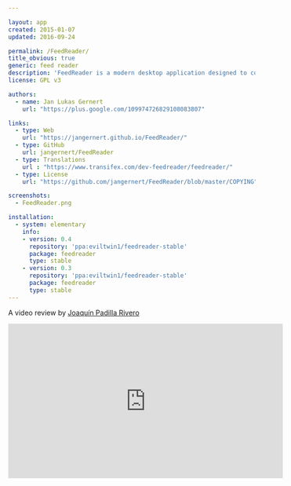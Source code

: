 ```yaml
---

layout: app
created: 2015-01-07
updated: 2016-09-24

permalink: /FeedReader/
title_obvious: true
generic: feed reader
description: 'FeedReader is a modern desktop application designed to complement existing web-based RSS accounts.'
license: GPL v3

authors:
  - name: Jan Lukas Gernert
    url: "https://plus.google.com/109974726829108083807"

links:
  - type: Web
    url: "https://jangernert.github.io/FeedReader/"
  - type: GitHub
    url: jangernert/FeedReader
  - type: Translations
    url : "https://www.transifex.com/dev-feedreader/feedreader/"
  - type: License
    url: "https://github.com/jangernert/FeedReader/blob/master/COPYING"

screenshots:
  - FeedReader.png

installation:
  - system: elementary
    info:
    - version: 0.4
      repository: 'ppa:eviltwin1/feedreader-stable'
      package: feedreader
      type: stable
    - version: 0.3
      repository: 'ppa:eviltwin1/feedreader-stable'
      package: feedreader
      type: stable
---
```

A video review by [Joaquín Padilla Rivero](https://www.youtube.com/channel/UC_im4PuM9ViTNjaUf2cXmgg)

<iframe width="560" height="315" src="https://www.youtube.com/embed/RuGVn31Oh8k" frameborder="0" allowfullscreen></iframe>

